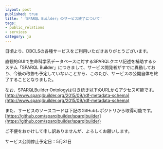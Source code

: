 ```yaml
---
layout: post
published: true
title: '「SPARQL Builder」のサービス終了について'
tags:
- public_relations
- services
category: ja
---
```

日頃より、DBCLSの各種サービスをご利用いただきありがとうございます。<br />

直観的GUIで生命科学系データベースに対するSPARQLクエリ記述を補助するシステム「SPARQL Builder」につきまして、サービス開発者がすでに異動しており、今後の改修も予定していないことから、このたび、サービスの公開自体を終了することとなりました。<br />

なお、SPARQLBuilder Ontologyは引き続き以下のURLからアクセス可能です。<br />
[http://www.sparqlbuilder.org/2015/09/rdf-metadata-schema](http://www.sparqlbuilder.org/2015/09/rdf-metadata-schema)<br />

また、サービスのソースコードは下記のGitHubレポジトリから取得可能です。<br />
[https://github.com/sparqlbuilder/sparqlbuilder](https://github.com/sparqlbuilder/sparqlbuilder)<br />

ご不便をおかけして申し訳ありませんが、よろしくお願いします。<br />

サービス公開停止予定日：5月31日<br />
